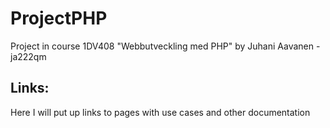 ProjectPHP
=============

Project in course 1DV408 "Webbutveckling med PHP" by Juhani Aavanen - ja222qm


Links:
------
Here I will put up links to pages with use cases and other documentation


